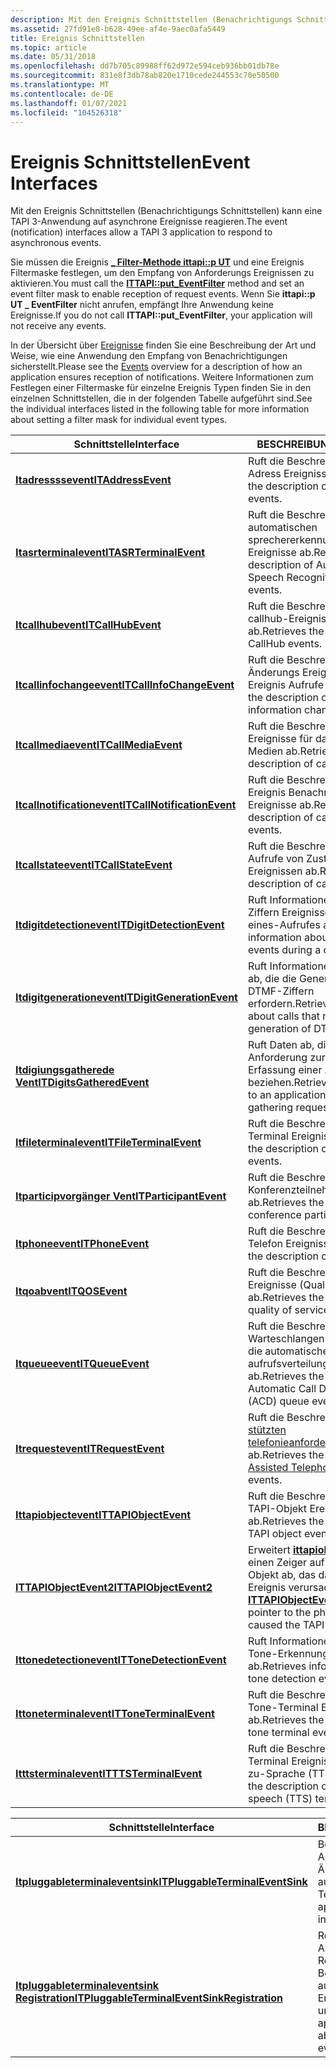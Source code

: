 ```yaml
---
description: Mit den Ereignis Schnittstellen (Benachrichtigungs Schnittstellen) kann eine TAPI 3-Anwendung auf asynchrone Ereignisse reagieren.
ms.assetid: 27fd91e8-b628-49ee-af4e-9aec0afa5449
title: Ereignis Schnittstellen
ms.topic: article
ms.date: 05/31/2018
ms.openlocfilehash: dd7b705c89988ff62d972e594ceb936bb01db78e
ms.sourcegitcommit: 831e8f3db78ab820e1710cede244553c70e50500
ms.translationtype: MT
ms.contentlocale: de-DE
ms.lasthandoff: 01/07/2021
ms.locfileid: "104526318"
---
```

# <a name="event-interfaces"></a><span data-ttu-id="79a50-103">Ereignis Schnittstellen</span><span class="sxs-lookup"><span data-stu-id="79a50-103">Event Interfaces</span></span>

<span data-ttu-id="79a50-104">Mit den Ereignis Schnittstellen (Benachrichtigungs Schnittstellen) kann eine TAPI 3-Anwendung auf asynchrone Ereignisse reagieren.</span><span class="sxs-lookup"><span data-stu-id="79a50-104">The event (notification) interfaces allow a TAPI 3 application to respond to asynchronous events.</span></span>

<span data-ttu-id="79a50-105">Sie müssen die Ereignis [**\_ Filter-Methode ittapi::p UT**](/windows/win32/api/tapi3if/nf-tapi3if-ittapi-put_eventfilter) und eine Ereignis Filtermaske festlegen, um den Empfang von Anforderungs Ereignissen zu aktivieren.</span><span class="sxs-lookup"><span data-stu-id="79a50-105">You must call the [**ITTAPI::put\_EventFilter**](/windows/win32/api/tapi3if/nf-tapi3if-ittapi-put_eventfilter) method and set an event filter mask to enable reception of request events.</span></span> <span data-ttu-id="79a50-106">Wenn Sie **ittapi::p UT \_ EventFilter** nicht anrufen, empfängt Ihre Anwendung keine Ereignisse.</span><span class="sxs-lookup"><span data-stu-id="79a50-106">If you do not call **ITTAPI::put\_EventFilter**, your application will not receive any events.</span></span>

<span data-ttu-id="79a50-107">In der Übersicht über [Ereignisse](./asynchronous-spontaneous-events.md) finden Sie eine Beschreibung der Art und Weise, wie eine Anwendung den Empfang von Benachrichtigungen sicherstellt.</span><span class="sxs-lookup"><span data-stu-id="79a50-107">Please see the [Events](./asynchronous-spontaneous-events.md) overview for a description of how an application ensures reception of notifications.</span></span> <span data-ttu-id="79a50-108">Weitere Informationen zum Festlegen einer Filtermaske für einzelne Ereignis Typen finden Sie in den einzelnen Schnittstellen, die in der folgenden Tabelle aufgeführt sind.</span><span class="sxs-lookup"><span data-stu-id="79a50-108">See the individual interfaces listed in the following table for more information about setting a filter mask for individual event types.</span></span>



| <span data-ttu-id="79a50-109">Schnittstelle</span><span class="sxs-lookup"><span data-stu-id="79a50-109">Interface</span></span>                                                           | <span data-ttu-id="79a50-110">BESCHREIBUNG</span><span class="sxs-lookup"><span data-stu-id="79a50-110">Description</span></span>                                                                                                                                 |
|---------------------------------------------------------------------|---------------------------------------------------------------------------------------------------------------------------------------------|
| [<span data-ttu-id="79a50-111">**Itadressssevent**</span><span class="sxs-lookup"><span data-stu-id="79a50-111">**ITAddressEvent**</span></span>](/windows/win32/api/tapi3if/nn-tapi3if-itaddressevent)                   | <span data-ttu-id="79a50-112">Ruft die Beschreibung der Adress Ereignisse ab.</span><span class="sxs-lookup"><span data-stu-id="79a50-112">Retrieves the description of address events.</span></span>                                                                                                |
| [<span data-ttu-id="79a50-113">**Itasrterminalevent**</span><span class="sxs-lookup"><span data-stu-id="79a50-113">**ITASRTerminalEvent**</span></span>](/windows/win32/api/tapi3if/nn-tapi3if-itasrterminalevent)           | <span data-ttu-id="79a50-114">Ruft die Beschreibung der automatischen sprechererkennungs-Terminal Ereignisse ab.</span><span class="sxs-lookup"><span data-stu-id="79a50-114">Retrieves the description of Automatic Speech Recognition terminal events.</span></span>                                                                  |
| [<span data-ttu-id="79a50-115">**Itcallhubevent**</span><span class="sxs-lookup"><span data-stu-id="79a50-115">**ITCallHubEvent**</span></span>](/windows/win32/api/tapi3if/nn-tapi3if-itcallhubevent)                   | <span data-ttu-id="79a50-116">Ruft die Beschreibung von callhub-Ereignissen ab.</span><span class="sxs-lookup"><span data-stu-id="79a50-116">Retrieves the description of CallHub events.</span></span>                                                                                                |
| [<span data-ttu-id="79a50-117">**Itcallinfochangeevent**</span><span class="sxs-lookup"><span data-stu-id="79a50-117">**ITCallInfoChangeEvent**</span></span>](/windows/win32/api/tapi3if/nn-tapi3if-itcallinfochangeevent)     | <span data-ttu-id="79a50-118">Ruft die Beschreibung der Änderungs Ereignisse für Ereignis Aufrufe ab.</span><span class="sxs-lookup"><span data-stu-id="79a50-118">Retrieves the description of call information change events.</span></span>                                                                                |
| [<span data-ttu-id="79a50-119">**Itcallmediaevent**</span><span class="sxs-lookup"><span data-stu-id="79a50-119">**ITCallMediaEvent**</span></span>](/windows/win32/api/tapi3if/nn-tapi3if-itcallmediaevent)               | <span data-ttu-id="79a50-120">Ruft die Beschreibung der Ereignisse für das Abrufen von Medien ab.</span><span class="sxs-lookup"><span data-stu-id="79a50-120">Retrieves the description of call media events.</span></span>                                                                                             |
| [<span data-ttu-id="79a50-121">**Itcallnotificationevent**</span><span class="sxs-lookup"><span data-stu-id="79a50-121">**ITCallNotificationEvent**</span></span>](/windows/win32/api/tapi3if/nn-tapi3if-itcallnotificationevent) | <span data-ttu-id="79a50-122">Ruft die Beschreibung der Ereignis Benachrichtigungs Ereignisse ab.</span><span class="sxs-lookup"><span data-stu-id="79a50-122">Retrieves the description of call notification events.</span></span>                                                                                      |
| [<span data-ttu-id="79a50-123">**Itcallstateevent**</span><span class="sxs-lookup"><span data-stu-id="79a50-123">**ITCallStateEvent**</span></span>](/windows/win32/api/tapi3if/nn-tapi3if-itcallstateevent)               | <span data-ttu-id="79a50-124">Ruft die Beschreibung der Aufrufe von Zustands Ereignissen ab.</span><span class="sxs-lookup"><span data-stu-id="79a50-124">Retrieves the description of call state events.</span></span>                                                                                             |
| [<span data-ttu-id="79a50-125">**Itdigitdetectionevent**</span><span class="sxs-lookup"><span data-stu-id="79a50-125">**ITDigitDetectionEvent**</span></span>](/windows/win32/api/tapi3if/nn-tapi3if-itdigitdetectionevent)     | <span data-ttu-id="79a50-126">Ruft Informationen zu DTMF-Ziffern Ereignissen während eines-Aufrufes ab.</span><span class="sxs-lookup"><span data-stu-id="79a50-126">Retrieves information about DTMF digit events during a call.</span></span>                                                                                |
| [<span data-ttu-id="79a50-127">**Itdigitgenerationevent**</span><span class="sxs-lookup"><span data-stu-id="79a50-127">**ITDigitGenerationEvent**</span></span>](/windows/win32/api/tapi3if/nn-tapi3if-itdigitgenerationevent)   | <span data-ttu-id="79a50-128">Ruft Informationen zu Aufrufen ab, die die Generierung von DTMF-Ziffern erfordern.</span><span class="sxs-lookup"><span data-stu-id="79a50-128">Retrieves information about calls that require the generation of DTMF digits.</span></span>                                                               |
| [<span data-ttu-id="79a50-129">**Itdigiungsgatherede Vent**</span><span class="sxs-lookup"><span data-stu-id="79a50-129">**ITDigitsGatheredEvent**</span></span>](/windows/win32/api/tapi3if/nn-tapi3if-itdigitsgatheredevent)     | <span data-ttu-id="79a50-130">Ruft Daten ab, die sich auf die Anforderung zur Ziffern Erfassung einer Anwendung beziehen.</span><span class="sxs-lookup"><span data-stu-id="79a50-130">Retrieves data related to an application's digit-gathering request.</span></span>                                                                         |
| [<span data-ttu-id="79a50-131">**Itfileterminalevent**</span><span class="sxs-lookup"><span data-stu-id="79a50-131">**ITFileTerminalEvent**</span></span>](/windows/win32/api/tapi3if/nn-tapi3if-itfileterminalevent)         | <span data-ttu-id="79a50-132">Ruft die Beschreibung der Datei Terminal Ereignisse ab.</span><span class="sxs-lookup"><span data-stu-id="79a50-132">Retrieves the description of file terminal events.</span></span>                                                                                          |
| [<span data-ttu-id="79a50-133">**Itparticipvorgänger Vent**</span><span class="sxs-lookup"><span data-stu-id="79a50-133">**ITParticipantEvent**</span></span>](./itparticipantevent.md)           | <span data-ttu-id="79a50-134">Ruft die Beschreibung der Konferenzteilnehmer Ereignisse ab.</span><span class="sxs-lookup"><span data-stu-id="79a50-134">Retrieves the description of conference participant events.</span></span>                                                                                 |
| [<span data-ttu-id="79a50-135">**Itphoneevent**</span><span class="sxs-lookup"><span data-stu-id="79a50-135">**ITPhoneEvent**</span></span>](/windows/win32/api/tapi3if/nn-tapi3if-itphoneevent)                       | <span data-ttu-id="79a50-136">Ruft die Beschreibung der Telefon Ereignisse ab.</span><span class="sxs-lookup"><span data-stu-id="79a50-136">Retrieves the description of phone events.</span></span>                                                                                                  |
| [<span data-ttu-id="79a50-137">**Itqoabvent**</span><span class="sxs-lookup"><span data-stu-id="79a50-137">**ITQOSEvent**</span></span>](/windows/win32/api/tapi3if/nn-tapi3if-itqosevent)                           | <span data-ttu-id="79a50-138">Ruft die Beschreibung der QoS-Ereignisse (Quality of Service) ab.</span><span class="sxs-lookup"><span data-stu-id="79a50-138">Retrieves the description of quality of service (QOS) events.</span></span>                                                                               |
| [<span data-ttu-id="79a50-139">**Itqueueevent**</span><span class="sxs-lookup"><span data-stu-id="79a50-139">**ITQueueEvent**</span></span>](/windows/win32/api/tapi3cc/nn-tapi3cc-itqueueevent)                       | <span data-ttu-id="79a50-140">Ruft die Beschreibung der Warteschlangen Ereignisse für die automatische aufrufsverteilung (ACD) ab.</span><span class="sxs-lookup"><span data-stu-id="79a50-140">Retrieves the description of Automatic Call Distribution (ACD) queue events.</span></span>                                                                |
| [<span data-ttu-id="79a50-141">**Itrequestevent**</span><span class="sxs-lookup"><span data-stu-id="79a50-141">**ITRequestEvent**</span></span>](/windows/win32/api/tapi3if/nn-tapi3if-itrequestevent)                   | <span data-ttu-id="79a50-142">Ruft die Beschreibung der unter [stützten telefonieanforderungsereignisse](./assisted-telephony-overview.md) ab.</span><span class="sxs-lookup"><span data-stu-id="79a50-142">Retrieves the description of [Assisted Telephony](./assisted-telephony-overview.md) request events.</span></span>                                 |
| [<span data-ttu-id="79a50-143">**Ittapiobjectevent**</span><span class="sxs-lookup"><span data-stu-id="79a50-143">**ITTAPIObjectEvent**</span></span>](/windows/win32/api/tapi3if/nn-tapi3if-ittapiobjectevent)             | <span data-ttu-id="79a50-144">Ruft die Beschreibung von TAPI-Objekt Ereignissen ab.</span><span class="sxs-lookup"><span data-stu-id="79a50-144">Retrieves the description of TAPI object events.</span></span>                                                                                            |
| [<span data-ttu-id="79a50-145">**ITTAPIObjectEvent2**</span><span class="sxs-lookup"><span data-stu-id="79a50-145">**ITTAPIObjectEvent2**</span></span>](/windows/win32/api/tapi3if/nn-tapi3if-ittapiobjectevent2)           | <span data-ttu-id="79a50-146">Erweitert [**ittapiobjectevent**](/windows/win32/api/tapi3if/nn-tapi3if-ittapiobjectevent); Ruft einen Zeiger auf das Telefon Objekt ab, das das TAPI-Objekt Ereignis verursacht hat.</span><span class="sxs-lookup"><span data-stu-id="79a50-146">Extends [**ITTAPIObjectEvent**](/windows/win32/api/tapi3if/nn-tapi3if-ittapiobjectevent); retrieves a pointer to the phone object that caused the TAPI object event.</span></span> |
| [<span data-ttu-id="79a50-147">**Ittonedetectionevent**</span><span class="sxs-lookup"><span data-stu-id="79a50-147">**ITToneDetectionEvent**</span></span>](/windows/win32/api/tapi3if/nn-tapi3if-ittonedetectionevent)       | <span data-ttu-id="79a50-148">Ruft Informationen zu einem Tone-Erkennungs Ereignis ab.</span><span class="sxs-lookup"><span data-stu-id="79a50-148">Retrieves information about a tone detection event.</span></span>                                                                                         |
| [<span data-ttu-id="79a50-149">**Ittoneterminalevent**</span><span class="sxs-lookup"><span data-stu-id="79a50-149">**ITToneTerminalEvent**</span></span>](/windows/win32/api/tapi3if/nn-tapi3if-ittoneterminalevent)         | <span data-ttu-id="79a50-150">Ruft die Beschreibung der Tone-Terminal Ereignisse ab.</span><span class="sxs-lookup"><span data-stu-id="79a50-150">Retrieves the description of tone terminal events.</span></span>                                                                                          |
| [<span data-ttu-id="79a50-151">**Itttsterminalevent**</span><span class="sxs-lookup"><span data-stu-id="79a50-151">**ITTTSTerminalEvent**</span></span>](/windows/win32/api/tapi3if/nn-tapi3if-itttsterminalevent)           | <span data-ttu-id="79a50-152">Ruft die Beschreibung der Terminal Ereignisse von Text-zu-Sprache (TTS) ab.</span><span class="sxs-lookup"><span data-stu-id="79a50-152">Retrieves the description of text-to-speech (TTS) terminal events.</span></span>                                                                          |



 



| <span data-ttu-id="79a50-153">Schnittstelle</span><span class="sxs-lookup"><span data-stu-id="79a50-153">Interface</span></span>                                                                                             | <span data-ttu-id="79a50-154">BESCHREIBUNG</span><span class="sxs-lookup"><span data-stu-id="79a50-154">Description</span></span>                                                                                      |
|-------------------------------------------------------------------------------------------------------|--------------------------------------------------------------------------------------------------|
| [<span data-ttu-id="79a50-155">**Itpluggableterminaleventsink**</span><span class="sxs-lookup"><span data-stu-id="79a50-155">**ITPluggableTerminalEventSink**</span></span>](/windows/win32/api/tapi3/nn-tapi3-itpluggableterminaleventsink)                         | <span data-ttu-id="79a50-156">Benachrichtigt Client Anwendungen über Änderungen in einem austauschbaren Terminal.</span><span class="sxs-lookup"><span data-stu-id="79a50-156">Notifies client applications about changes in a pluggable terminal.</span></span>                              |
| [<span data-ttu-id="79a50-157">**Itpluggableterminaleventsink Registration**</span><span class="sxs-lookup"><span data-stu-id="79a50-157">**ITPluggableTerminalEventSinkRegistration**</span></span>](/windows/win32/api/tapi3/nn-tapi3-itpluggableterminaleventsinkregistration) | <span data-ttu-id="79a50-158">Registriert eine Client Anwendung und hebt die Registrierung für Benachrichtigungen über austauschbare Terminal Ereignisse auf.</span><span class="sxs-lookup"><span data-stu-id="79a50-158">Registers and unregisters a client application for notification about pluggable terminal events.</span></span> |



 

 

 
